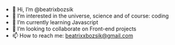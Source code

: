 - 👋 Hi, I’m @beatrixbozsik
- 👀 I’m interested in the universe, science and of course: coding
- 🌱 I’m currently learning Javascript 
- 💞️ I’m looking to collaborate on Front-end projects
- 📫 How to reach me: beatrixxbozsik@gmail.com

<!---
beatrixbozsik/beatrixbozsik is a ✨ special ✨ repository because its `README.md` (this file) appears on your GitHub profile.
You can click the Preview link to take a look at your changes.
--->
